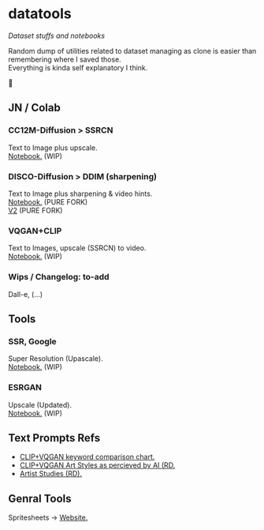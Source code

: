 # datatools
*Dataset stuffs and notebooks*

Random dump of utilities related to dataset managing as clone is easier than remembering where I saved those.  
Everything is kinda self explanatory I think.

👀

## JN / Colab

### CC12M-Diffusion > SSRCN
Text to Image plus upscale.  
[Notebook.](https://colab.research.google.com/drive/1Pyx2Z7qDE003R2C0Vo5mFAu0oDUCXM7w)  (WIP)

### DISCO-Diffusion > DDIM (sharpening)
Text to Image plus sharpening & video hints.<br>
[Notebook.](https://colab.research.google.com/drive/10hq4ldMkKrdMSwyb8Nhi462cfEVc5Sfs)  (PURE FORK)    
[V2](https://colab.research.google.com/drive/1ZtnOLLiMsdPFEp2JROtmrBO_e_C7lDw2) (PURE FORK)

### VQGAN+CLIP
Text to Images, upscale (SSRCN) to video.<br>
[Notebook.](https://colab.research.google.com/drive/16K3W6o4RcwarFasU-Jl_Ag-pzQmt7ywK)  (WIP)

### Wips / Changelog: to-add
Dall-e, (...)

## Tools

### SSR, Google
Super Resolution (Upascale). <br>
[Notebook.](https://colab.research.google.com/drive/1BMJv-9ULCD5kIpEVNOgV_SCUliAlUTGI)  (WIP)

### ESRGAN
Upscale (Updated). <br>
[Notebook.](https://colab.research.google.com/drive/1kzsxVMdKn7WEDNgQAVEUr1Z5Q1mFGeDS)  (WIP)



## Text Prompts Refs
- [CLIP+VQGAN keyword comparison chart.](https://imgur.com/a/SnSIQRu)
- [CLIP+VQGAN Art Styles as percieved by AI (RD.](https://imgur.com/gallery/BZzXLHY)
- [Artist Studies (RD).](https://remidurant.com/artists/)


## Genral Tools
Spritesheets -> [Website.](https://www.leshylabs.com/apps/sstool/)
